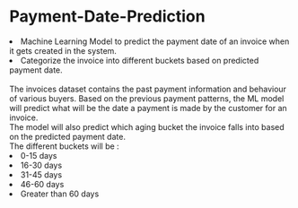 
# Payment-Date-Prediction
<li>Machine Learning Model to predict the payment date of an invoice when it gets created in the system. </li>
<li> Categorize the invoice into different buckets based on predicted payment date. </li>
<br>
The invoices dataset contains the past payment information and behaviour of various buyers. Based on the previous payment patterns, the ML model will predict what 
will be the date a payment is made by the customer for an invoice.<br>
The model will also predict which aging bucket the invoice falls into based on the predicted payment date.<br>
The different buckets will be :

<li> 0-15 days </li>
<li> 16-30 days </li>
<li> 31-45 days </li>
<li> 46-60 days </li>
<li> Greater than 60 days </li>
